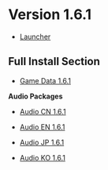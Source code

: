 # Version 1.6.1

- [Launcher](https://autopatchhk.yuanshen.com/client_app/update/hk4e_global/10/update_20210525213303_d009a819aTBew3U6.zip)

## Full Install Section

- [Game Data 1.6.1](https://autopatchhk.yuanshen.com/client_app/pc_mihoyo/20210609_eea40505c6337fd1/GenshinImpact_1.6.0.zip)

**Audio Packages**

- [Audio CN 1.6.1](https://autopatchhk.yuanshen.com/client_app/pc_mihoyo/20210609_eea40505c6337fd1/Audio_Chinese_1.6.1.zip)

- [Audio EN 1.6.1](https://autopatchhk.yuanshen.com/client_app/pc_mihoyo/20210609_eea40505c6337fd1/Audio_English(US)_1.6.1.zip)

- [Audio JP 1.6.1](https://autopatchhk.yuanshen.com/client_app/pc_mihoyo/20210609_eea40505c6337fd1/Audio_Japanese_1.6.1.zip)

- [Audio KO 1.6.1](https://autopatchhk.yuanshen.com/client_app/pc_mihoyo/20210609_eea40505c6337fd1/Audio_Korean_1.6.1.zip)

